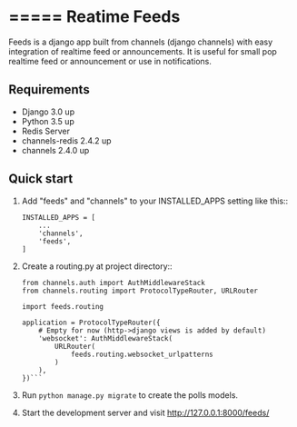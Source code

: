 =====
Reatime Feeds
=====

Feeds is a django app built from channels (django channels) with easy integration of realtime feed or announcements. It is useful for small pop realtime feed or announcement or use in notifications.

## Requirements
* Django 3.0 up
* Python 3.5 up
* Redis Server
* channels-redis 2.4.2 up
* channels 2.4.0 up

Quick start
-----------

1. Add "feeds" and "channels" to your INSTALLED_APPS setting like this::
    ```
    INSTALLED_APPS = [
        ...
        'channels',
        'feeds',
    ]
    ```

2. Create a routing.py at project directory::
    ```
    from channels.auth import AuthMiddlewareStack
    from channels.routing import ProtocolTypeRouter, URLRouter

    import feeds.routing

    application = ProtocolTypeRouter({
        # Empty for now (http->django views is added by default)
        'websocket': AuthMiddlewareStack(
            URLRouter(
                feeds.routing.websocket_urlpatterns
            )
        ),
    })```

3. Run ``python manage.py migrate`` to create the polls models.

4. Start the development server and visit http://127.0.0.1:8000/feeds/
